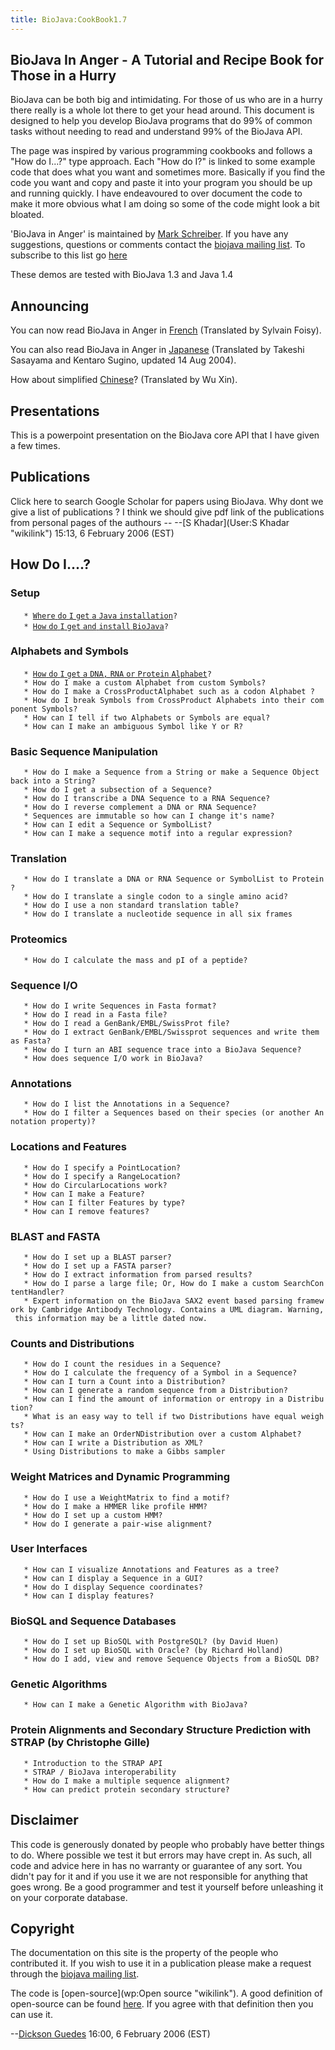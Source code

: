 ```yaml
---
title: BioJava:CookBook1.7
---
```


BioJava In Anger - A Tutorial and Recipe Book for Those in a Hurry
------------------------------------------------------------------

BioJava can be both big and intimidating. For those of us who are in a
hurry there really is a whole lot there to get your head around. This
document is designed to help you develop BioJava programs that do 99% of
common tasks without needing to read and understand 99% of the BioJava
API.

The page was inspired by various programming cookbooks and follows a
"How do I...?" type approach. Each "How do I?" is linked to some example
code that does what you want and sometimes more. Basically if you find
the code you want and copy and paste it into your program you should be
up and running quickly. I have endeavoured to over document the code to
make it more obvious what I am doing so some of the code might look a
bit bloated.

'BioJava in Anger' is maintained by [Mark
Schreiber](User:Mark "wikilink"). If you have any suggestions, questions
or comments contact the [biojava mailing
list](mailto:biojava-l@biojava.org). To subscribe to this list go
[here](http://biojava.org/mailman/listinfo/biojava-l)

These demos are tested with BioJava 1.3 and Java 1.4

Announcing
----------

You can now read BioJava in Anger in
[French](Biojava:CookbookFrench "wikilink") (Translated by Sylvain
Foisy).

You can also read BioJava in Anger in
[Japanese](http://www.geocities.jp/bio_portal/bj_in_anger_ja/)
(Translated by Takeshi Sasayama and Kentaro Sugino, updated 14 Aug
2004).

How about simplified
[Chinese](http://www.cbi.pku.edu.cn/chinese/documents/PUMA/biojava/index-cn.html)?
(Translated by Wu Xin).

Presentations
-------------

This is a powerpoint presentation on the BioJava core API that I have
given a few times.

Publications
------------

Click here to search Google Scholar for papers using BioJava. Why dont
we give a list of publications ? I think we should give pdf link of the
publications from personal pages of the authours -- --[S
Khadar](User:S Khadar "wikilink") 15:13, 6 February 2006 (EST)

How Do I....?
-------------

### Setup

`   * `[`Where` `do` `I` `get` `a` `Java`
`installation`](http://java.sun.com/downloads/)`?`  
`   * `[`How` `do` `I` `get` `and` `install`
`BioJava`](BioJava:GetStarted "wikilink")`?`

### Alphabets and Symbols

`   * `[`How` `do` `I` `get` `a` `DNA,` `RNA` `or` `Protein`
`Alphabet`](Biojava:Cookbook:Alphabets "wikilink")`?`  
`   * How do I make a custom Alphabet from custom Symbols?`  
`   * How do I make a CrossProductAlphabet such as a codon Alphabet ?`  
`   * How do I break Symbols from CrossProduct Alphabets into their component Symbols?`  
`   * How can I tell if two Alphabets or Symbols are equal?`  
`   * How can I make an ambiguous Symbol like Y or R?`

### Basic Sequence Manipulation

`   * How do I make a Sequence from a String or make a Sequence Object back into a String?`  
`   * How do I get a subsection of a Sequence?`  
`   * How do I transcribe a DNA Sequence to a RNA Sequence?`  
`   * How do I reverse complement a DNA or RNA Sequence?`  
`   * Sequences are immutable so how can I change it's name?`  
`   * How can I edit a Sequence or SymbolList?`  
`   * How can I make a sequence motif into a regular expression?`

### Translation

`   * How do I translate a DNA or RNA Sequence or SymbolList to Protein?`  
`   * How do I translate a single codon to a single amino acid?`  
`   * How do I use a non standard translation table?`  
`   * How do I translate a nucleotide sequence in all six frames`

### Proteomics

`   * How do I calculate the mass and pI of a peptide?`

### Sequence I/O

`   * How do I write Sequences in Fasta format?`  
`   * How do I read in a Fasta file?`  
`   * How do I read a GenBank/EMBL/SwissProt file?`  
`   * How do I extract GenBank/EMBL/Swissprot sequences and write them as Fasta?`  
`   * How do I turn an ABI sequence trace into a BioJava Sequence?`  
`   * How does sequence I/O work in BioJava?`

### Annotations

`   * How do I list the Annotations in a Sequence?`  
`   * How do I filter a Sequences based on their species (or another Annotation property)?`

### Locations and Features

`   * How do I specify a PointLocation?`  
`   * How do I specify a RangeLocation?`  
`   * How do CircularLocations work?`  
`   * How can I make a Feature?`  
`   * How can I filter Features by type?`  
`   * How can I remove features?`

### BLAST and FASTA

`   * How do I set up a BLAST parser?`  
`   * How do I set up a FASTA parser?`  
`   * How do I extract information from parsed results?`  
`   * How do I parse a large file; Or, How do I make a custom SearchContentHandler?`  
`   * Expert information on the BioJava SAX2 event based parsing framework by Cambridge Antibody Technology. Contains a UML diagram. Warning, this information may be a little dated now.`

### Counts and Distributions

`   * How do I count the residues in a Sequence?`  
`   * How do I calculate the frequency of a Symbol in a Sequence?`  
`   * How can I turn a Count into a Distribution?`  
`   * How can I generate a random sequence from a Distribution?`  
`   * How can I find the amount of information or entropy in a Distribution?`  
`   * What is an easy way to tell if two Distributions have equal weights?`  
`   * How can I make an OrderNDistribution over a custom Alphabet?`  
`   * How can I write a Distribution as XML?`  
`   * Using Distributions to make a Gibbs sampler `

### Weight Matrices and Dynamic Programming

`   * How do I use a WeightMatrix to find a motif?`  
`   * How do I make a HMMER like profile HMM?`  
`   * How do I set up a custom HMM?`  
`   * How do I generate a pair-wise alignment?`

### User Interfaces

`   * How can I visualize Annotations and Features as a tree?`  
`   * How can I display a Sequence in a GUI?`  
`   * How do I display Sequence coordinates?`  
`   * How can I display features?`

### BioSQL and Sequence Databases

`   * How do I set up BioSQL with PostgreSQL? (by David Huen)`  
`   * How do I set up BioSQL with Oracle? (by Richard Holland)`  
`   * How do I add, view and remove Sequence Objects from a BioSQL DB?`

### Genetic Algorithms

`   * How can I make a Genetic Algorithm with BioJava?`

### Protein Alignments and Secondary Structure Prediction with STRAP (by Christophe Gille)

`   * Introduction to the STRAP API`  
`   * STRAP / BioJava interoperability`  
`   * How do I make a multiple sequence alignment?`  
`   * How can predict protein secondary structure?`

Disclaimer
----------

This code is generously donated by people who probably have better
things to do. Where possible we test it but errors may have crept in. As
such, all code and advice here in has no warranty or guarantee of any
sort. You didn't pay for it and if you use it we are not responsible for
anything that goes wrong. Be a good programmer and test it yourself
before unleashing it on your corporate database.

Copyright
---------

The documentation on this site is the property of the people who
contributed it. If you wish to use it in a publication please make a
request through the [biojava mailing
list](mailto:biojava-l@biojava.org).

The code is [open-source](wp:Open source "wikilink"). A good definition
of open-source can be found
[here](http://www.opensource.org/docs/definition_plain.php). If you
agree with that definition then you can use it.

--[Dickson Guedes](User:Guedes "wikilink") 16:00, 6 February 2006 (EST)
